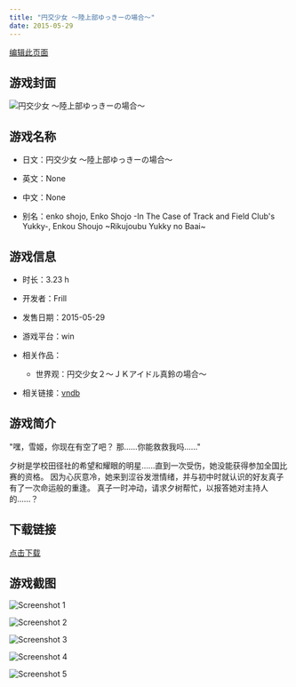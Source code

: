 ```yaml
---
title: "円交少女 ～陸上部ゆっきーの場合～"
date: 2015-05-29
---
```

[编辑此页面](https://github.com/ACG-3/ADV3-source/blob/main/source/_posts/%E5%86%86%E4%BA%A4%E5%B0%91%E5%A5%B3%20%EF%BD%9E%E9%99%B8%E4%B8%8A%E9%83%A8%E3%82%86%E3%81%A3%E3%81%8D%E3%83%BC%E3%81%AE%E5%A0%B4%E5%90%88%EF%BD%9E.md)

## 游戏封面

![円交少女 ～陸上部ゆっきーの場合～](https%3A//pan.timero.xyz/onedrive/img_lib_001/%E5%86%86%E4%BA%A4%E5%B0%91%E5%A5%B3%20%EF%BD%9E%E9%99%B8%E4%B8%8A%E9%83%A8%E3%82%86%E3%81%A3%E3%81%8D%E3%83%BC%E3%81%AE%E5%A0%B4%E5%90%88%EF%BD%9E_cover.avif)


## 游戏名称

- 日文：円交少女 ～陸上部ゆっきーの場合～
- 英文：None
- 中文：None

- 别名：enko shojo, Enko Shojo -In The Case of Track and Field Club's Yukky-, Enkou Shoujo ~Rikujoubu Yukky no Baai~


## 游戏信息

- 时长：3.23 h
- 开发者：Frill
- 发售日期：2015-05-29
- 游戏平台：win
- 相关作品：
   - 世界观：円交少女２～ＪＫアイドル真鈴の場合～

- 相关链接：[vndb](https://vndb.org/v17048)


## 游戏简介

"嘿，雪姬，你现在有空了吧？
那......你能救救我吗......"

夕树是学校田径社的希望和耀眼的明星......直到一次受伤，她没能获得参加全国比赛的资格。
因为心灰意冷，她来到涩谷发泄情绪，并与初中时就认识的好友真子有了一次命运般的重逢。
真子一时冲动，请求夕树帮忙，以报答她对主持人的......？




## 下载链接

[点击下载](https://pan.timero.xyz/onedrive/adv_lib_001/%E5%86%86%E4%BA%A4%E5%B0%91%E5%A5%B3%20%EF%BD%9E%E9%99%B8%E4%B8%8A%E9%83%A8%E3%82%86%E3%81%A3%E3%81%8D%E3%83%BC%E3%81%AE%E5%A0%B4%E5%90%88%EF%BD%9E)


## 游戏截图


![Screenshot 1](https%3A//pan.timero.xyz/onedrive/img_lib_001/%E5%86%86%E4%BA%A4%E5%B0%91%E5%A5%B3%20%EF%BD%9E%E9%99%B8%E4%B8%8A%E9%83%A8%E3%82%86%E3%81%A3%E3%81%8D%E3%83%BC%E3%81%AE%E5%A0%B4%E5%90%88%EF%BD%9E_Screenshot_1.avif)

![Screenshot 2](https%3A//pan.timero.xyz/onedrive/img_lib_001/%E5%86%86%E4%BA%A4%E5%B0%91%E5%A5%B3%20%EF%BD%9E%E9%99%B8%E4%B8%8A%E9%83%A8%E3%82%86%E3%81%A3%E3%81%8D%E3%83%BC%E3%81%AE%E5%A0%B4%E5%90%88%EF%BD%9E_Screenshot_2.avif)

![Screenshot 3](https%3A//pan.timero.xyz/onedrive/img_lib_001/%E5%86%86%E4%BA%A4%E5%B0%91%E5%A5%B3%20%EF%BD%9E%E9%99%B8%E4%B8%8A%E9%83%A8%E3%82%86%E3%81%A3%E3%81%8D%E3%83%BC%E3%81%AE%E5%A0%B4%E5%90%88%EF%BD%9E_Screenshot_3.avif)

![Screenshot 4](https%3A//pan.timero.xyz/onedrive/img_lib_001/%E5%86%86%E4%BA%A4%E5%B0%91%E5%A5%B3%20%EF%BD%9E%E9%99%B8%E4%B8%8A%E9%83%A8%E3%82%86%E3%81%A3%E3%81%8D%E3%83%BC%E3%81%AE%E5%A0%B4%E5%90%88%EF%BD%9E_Screenshot_4.avif)

![Screenshot 5](https%3A//pan.timero.xyz/onedrive/img_lib_001/%E5%86%86%E4%BA%A4%E5%B0%91%E5%A5%B3%20%EF%BD%9E%E9%99%B8%E4%B8%8A%E9%83%A8%E3%82%86%E3%81%A3%E3%81%8D%E3%83%BC%E3%81%AE%E5%A0%B4%E5%90%88%EF%BD%9E_Screenshot_5.avif)


